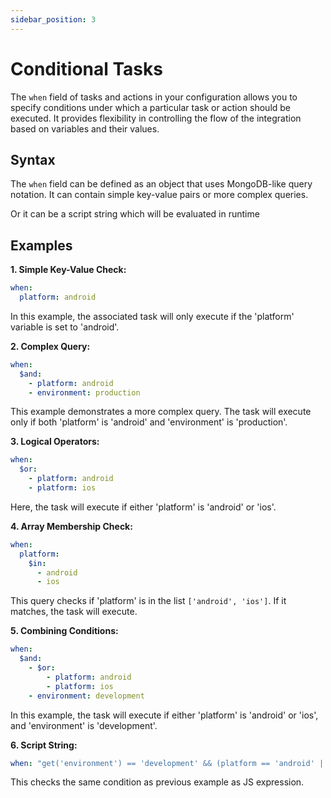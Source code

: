 ```yaml
---
sidebar_position: 3
---
```

# Conditional Tasks

The `when` field of tasks and actions in your configuration allows you to specify conditions under which a particular task or action should be executed. It provides flexibility in controlling the flow of the integration based on variables and their values.

## Syntax

The `when` field can be defined as an object that uses MongoDB-like query notation. It can contain simple key-value pairs or more complex queries.

Or it can be a script string which will be evaluated in runtime

## Examples

**1.  Simple Key-Value Check:**

```yaml
when:
  platform: android
```
In this example, the associated task will only execute if the 'platform' variable is set to 'android'.


**2.  Complex Query:**

```yaml
when:
  $and:
    - platform: android
    - environment: production
```

This example demonstrates a more complex query. The task will execute only if both 'platform' is 'android' and 'environment' is 'production'.


**3.  Logical Operators:**

```yaml
when:
  $or:
    - platform: android
    - platform: ios
```

Here, the task will execute if either 'platform' is 'android' or 'ios'.


**4.  Array Membership Check:**

```yaml
when:
  platform:
    $in:
      - android
      - ios
```

This query checks if 'platform' is in the list `['android', 'ios']`. If it matches, the task will execute.

**5.  Combining Conditions:**

```yaml
when:
  $and:
    - $or:
        - platform: android
        - platform: ios
    - environment: development
```

In this example, the task will execute if either 'platform' is 'android' or 'ios', and 'environment' is 'development'.

**6.  Script String:**

```yaml
when: "get('environment') == 'development' && (platform == 'android' || platform == 'ios')"
```

This checks the same condition as previous example as JS expression.
